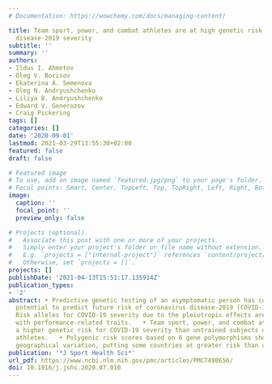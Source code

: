 ```yaml
---
# Documentation: https://wowchemy.com/docs/managing-content/

title: Team sport, power, and combat athletes are at high genetic risk for coronavirus
  disease-2019 severity
subtitle: ''
summary: ''
authors:
- Ildus I. Ahmetov
- Oleg V. Borisov
- Ekaterina A. Semenova
- Oleg N. Andryushchenko
- Liliya B. Andryushchenko
- Edward V. Generozov
- Craig Pickering
tags: []
categories: []
date: '2020-09-01'
lastmod: 2021-03-29T13:55:38+02:00
featured: false
draft: false

# Featured image
# To use, add an image named `featured.jpg/png` to your page's folder.
# Focal points: Smart, Center, TopLeft, Top, TopRight, Left, Right, BottomLeft, Bottom, BottomRight.
image:
  caption: ''
  focal_point: ''
  preview_only: false

# Projects (optional).
#   Associate this post with one or more of your projects.
#   Simply enter your project's folder or file name without extension.
#   E.g. `projects = ["internal-project"]` references `content/project/deep-learning/index.md`.
#   Otherwise, set `projects = []`.
projects: []
publishDate: '2021-04-13T15:51:17.135914Z'
publication_types:
- '2'
abstract: • Predictive genetic testing of an asymptomatic person has considerable
  potential to predict future risk of coronavirus disease-2019 (COVID-19) severity.   •
  Risk alleles for COVID-19 severity due to the pleiotropic effects are associated
  with performance-related traits.   • Team sport, power, and combat athletes possess
  a higher genetic risk for COVID-19 severity than untrained subjects or endurance
  athletes.   • Polygenic risk scores based on 6 gene polymorphisms show a significant
  geographical variation, putting some countries at greater risk than others.
publication: '*J Sport Health Sci*'
url_pdf: https://www.ncbi.nlm.nih.gov/pmc/articles/PMC7498656/
doi: 10.1016/j.jshs.2020.07.010
---
```

